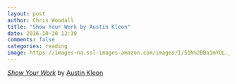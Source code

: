 ```yaml
---
layout: post
author: Chris Woodall
title: "Show Your Work by Austin Kleon"
date: 2016-10-30 12:39
comments: false
categories: reading
image: https://images-na.ssl-images-amazon.com/images/I/51N%2BBa1mYOL._SX258_BO1,204,203,200_.jpg
---
```


[_Show Your Work_][amazon] by [Austin Kleon][austin-kleon]

[amazon]: http://amzn.to/2eclEzj
[austin-kleon]: http://austinkleon.com/
